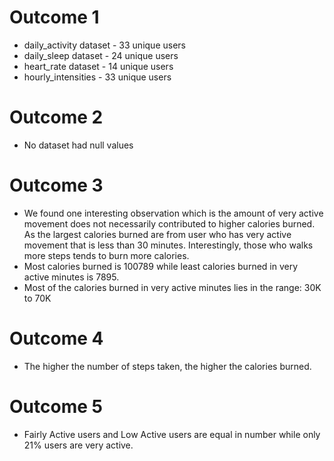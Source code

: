 # Outcome 1
* daily_activity dataset - 33 unique users
* daily_sleep dataset - 24 unique users
* heart_rate dataset - 14 unique users
* hourly_intensities - 33 unique users

# Outcome 2
* No dataset had null values

# Outcome 3
* We found one interesting observation which is the amount of very active movement does not necessarily contributed to higher calories burned. As the largest calories burned are from user who has very active movement that is less than 30 minutes. Interestingly, those who walks more steps tends to burn more calories.
* Most calories burned is 100789 while least calories burned in very active minutes is 7895.
* Most of the calories burned in very active minutes lies in the range: 30K to 70K

# Outcome 4
* The higher the number of steps taken, the higher the calories burned.

# Outcome 5
* Fairly Active users and Low Active users are equal in number while only 21% users are very active.
